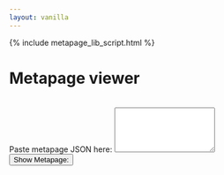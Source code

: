 ```yaml
---
layout: vanilla
---
```


<head>
<script src="{{site.baseurl}}{{site.data.urls.axios_path}}"></script>
<script src="{{site.baseurl}}{{site.data.urls.jquery_path}}"></script>
<link rel="stylesheet" href="{{site.baseurl}}{{site.data.urls.bootstrap_path}}">

{% include metapage_lib_script.html %}

<style>
	.vertical {
		display: flex;
		flex-direction: column;
	}
</style>



</head>

<body>

<h1>Metapage viewer</h1>
<br/>

<div class="form-group">
  <label for="metapagejson">Paste metapage JSON here:</label>
  <textarea class="form-control" rows="5" id="metapagejson"></textarea>
</div>

<div class="panel panel-default">
  <div class="panel-heading">
    <input class="btn btn-default" id="showMetapageButton" type="button" value="Show Metapage:">
      <!-- <h3 class="panel-title">Metapage:</h3> -->
  </div>
  <div class="vertical" id="metapage"></div>
</div>

</body>

<script src="index.js"></script>

